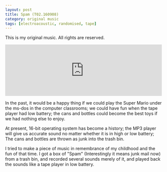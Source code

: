 ```yaml
---
layout: post
title: Spam (T02.160908)
category: original music
tags: [electroacoustic, randomised, tape]
---
```

This is my original music. All rights are reserved.

<iframe width="100%" height="166" scrolling="no" frameborder="no" src="https://w.soundcloud.com/player/?url=https%3A//api.soundcloud.com/tracks/281909398&amp;color=ff5500&amp;auto_play=false&amp;hide_related=false&amp;show_comments=true&amp;show_user=true&amp;show_reposts=false"></iframe>

In the past, it would be a happy thing if we could play the Super Mario under the ms-dos in the computer classrooms; we could have fun when the tape player had low battery; the cans and bottles could become the best toys if we had nothing else to enjoy.

At present, 16-bit operating system has become a history; the MP3 player will give us accurate sound no matter whether it is in high or low battery; The cans and bottles are thrown as junk into the trash bin.

I tried to make a piece of music in remembrance of my childhood and the fun of that time. I got a box of "Spam" (Interestingly it means junk mail now) from a trash bin, and recorded several sounds merely of it, and played back the sounds like a tape player in low battery.

